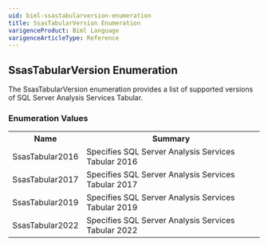 ```yaml
---
uid: biml-ssastabularversion-enumeration
title: SsasTabularVersion Enumeration
varigenceProduct: Biml Language
varigenceArticleType: Reference
---
```


## SsasTabularVersion Enumeration<div class="LanguageSummary"><div class ="SummaryItem">The SsasTabularVersion enumeration provides a list of supported versions of SQL Server Analysis Services Tabular.</div></div><div class="EnumValueGroup">### Enumeration Values<table id="EnumValue" class="MemberList"><tbody><tr><th class="MemberNameColumnHeader">Name</th><th class="MemberSummaryColumnHeader">Summary</th></tr><tr class="cd0"><td class="MemberName">SsasTabular2016</td><td class="MemberSummary"><div class ="SummaryItem">Specifies SQL Server Analysis Services Tabular 2016</div> </td></tr><tr class="cd1"><td class="MemberName">SsasTabular2017</td><td class="MemberSummary"><div class ="SummaryItem">Specifies SQL Server Analysis Services Tabular 2017</div> </td></tr><tr class="cd0"><td class="MemberName">SsasTabular2019</td><td class="MemberSummary"><div class ="SummaryItem">Specifies SQL Server Analysis Services Tabular 2019</div> </td></tr><tr class="cd1"><td class="MemberName">SsasTabular2022</td><td class="MemberSummary"><div class ="SummaryItem">Specifies SQL Server Analysis Services Tabular 2022</div> </td></tr></tbody></table></div>